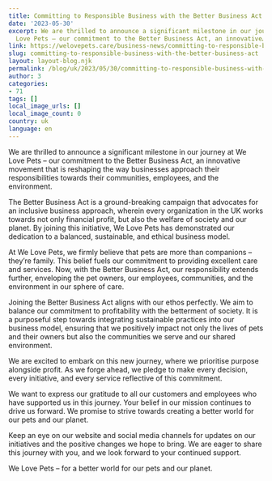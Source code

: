 ```yaml
---
title: Committing to Responsible Business with the Better Business Act
date: '2023-05-30'
excerpt: We are thrilled to announce a significant milestone in our journey at We
  Love Pets – our commitment to the Better Business Act, an innovative…
link: https://welovepets.care/business-news/committing-to-responsible-business-with-the-better-business-act/
slug: committing-to-responsible-business-with-the-better-business-act
layout: layout-blog.njk
permalink: /blog/uk/2023/05/30/committing-to-responsible-business-with-the-better-business-act/
author: 3
categories:
- 71
tags: []
local_image_urls: []
local_image_count: 0
country: uk
language: en
---
```


We are thrilled to announce a significant milestone in our journey at We Love Pets – our commitment to the Better Business Act, an innovative movement that is reshaping the way businesses approach their responsibilities towards their communities, employees, and the environment.

The Better Business Act is a ground-breaking campaign that advocates for an inclusive business approach, wherein every organization in the UK works towards not only financial profit, but also the welfare of society and our planet. By joining this initiative, We Love Pets has demonstrated our dedication to a balanced, sustainable, and ethical business model.

At We Love Pets, we firmly believe that pets are more than companions – they’re family. This belief fuels our commitment to providing excellent care and services. Now, with the Better Business Act, our responsibility extends further, enveloping the pet owners, our employees, communities, and the environment in our sphere of care.

Joining the Better Business Act aligns with our ethos perfectly. We aim to balance our commitment to profitability with the betterment of society. It is a purposeful step towards integrating sustainable practices into our business model, ensuring that we positively impact not only the lives of pets and their owners but also the communities we serve and our shared environment.

We are excited to embark on this new journey, where we prioritise purpose alongside profit. As we forge ahead, we pledge to make every decision, every initiative, and every service reflective of this commitment.

We want to express our gratitude to all our customers and employees who have supported us in this journey. Your belief in our mission continues to drive us forward. We promise to strive towards creating a better world for our pets and our planet.

Keep an eye on our website and social media channels for updates on our initiatives and the positive changes we hope to bring. We are eager to share this journey with you, and we look forward to your continued support.

We Love Pets – for a better world for our pets and our planet.
